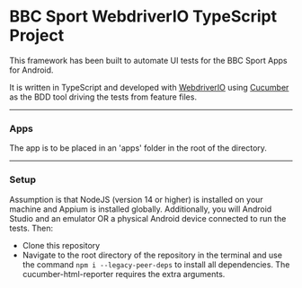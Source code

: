 # BBC Sport WebdriverIO TypeScript Project

This framework has been built to automate UI tests for the BBC Sport Apps for Android.

It is written in TypeScript and developed with [WebdriverIO](https://webdriver.io/) using [Cucumber](https://cucumber.io/) as the BDD tool driving the tests from feature files.

***

### **Apps**

The app is to be placed in an 'apps' folder in the root of the directory.

***

### **Setup**

Assumption is that NodeJS (version 14 or higher) is installed on your machine and Appium is installed globally. Additionally, you will Android Studio and an emulator OR a physical Android device connected to run the tests. Then:

* Clone this repository
* Navigate to the root directory of the repository in the terminal and use the command `npm i --legacy-peer-deps` to install all dependencies. The cucumber-html-reporter requires the extra arguments.

